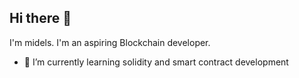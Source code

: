 ## Hi there 👋

I'm midels. I'm an aspiring Blockchain developer.
- 🌱 I’m currently learning solidity and smart contract development


